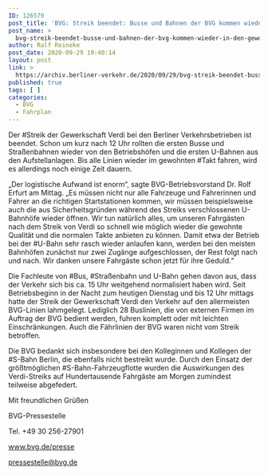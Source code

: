 ```yaml
---
ID: 126579
post_title: 'BVG: Streik beendet: Busse und Bahnen der BVG kommen wieder in den gewohnten Takt, aus BVG'
post_name: >
  bvg-streik-beendet-busse-und-bahnen-der-bvg-kommen-wieder-in-den-gewohnten-takt-aus-bvg
author: Ralf Reineke
post_date: 2020-09-29 19:40:14
layout: post
link: >
  https://archiv.berliner-verkehr.de/2020/09/29/bvg-streik-beendet-busse-und-bahnen-der-bvg-kommen-wieder-in-den-gewohnten-takt-aus-bvg/
published: true
tags: [ ]
categories:
  - BVG
  - Fahrplan
---
```

<p style="font-weight: 400;">Der #Streik der Gewerkschaft Verdi bei den Berliner Verkehrsbetrieben ist beendet. Schon um kurz nach 12 Uhr rollten die ersten Busse und Straßenbahnen wieder von den Betriebshöfen und die ersten U-Bahnen aus den Aufstellanlagen. Bis alle Linien wieder im gewohnten #Takt fahren, wird es allerdings noch einige Zeit dauern.</p>
<p style="font-weight: 400;">„Der logistische Aufwand ist enorm“, sagte BVG-Betriebsvorstand Dr. Rolf Erfurt am Mittag. „Es müssen nicht nur alle Fahrzeuge und Fahrerinnen und Fahrer an die richtigen Startstationen kommen, wir müssen beispielsweise auch die aus Sicherheitsgründen während des Streiks verschlossenen U-Bahnhöfe wieder öffnen. Wir tun natürlich alles, um unseren Fahrgästen nach dem Streik von Verdi so schnell wie möglich wieder die gewohnte Qualität und die normalen Takte anbieten zu können. Damit etwa der Betrieb bei der #U-Bahn sehr rasch wieder anlaufen kann, werden bei den meisten Bahnhöfen zunächst nur zwei Zugänge aufgeschlossen, der Rest folgt nach und nach. Wir danken unsere Fahrgäste schon jetzt für ihre Geduld.“</p>
<p style="font-weight: 400;">Die Fachleute von #Bus, #Straßenbahn und U-Bahn gehen davon aus, dass der Verkehr sich bis ca. 15 Uhr weitgehend normalisiert haben wird. Seit Betriebsbeginn in der Nacht zum heutigen Dienstag und bis 12 Uhr mittags hatte der Streik der Gewerkschaft Verdi den Verkehr auf den allermeisten BVG-Linien lahmgelegt. Lediglich 28 Buslinien, die von externen Firmen im Auftrag der BVG bedient werden, fuhren komplett oder mit leichten Einschränkungen. Auch die Fährlinien der BVG waren nicht vom Streik betroffen.</p>
<p style="font-weight: 400;">Die BVG bedankt sich insbesondere bei den Kolleginnen und Kollegen der #S-Bahn Berlin, die ebenfalls nicht bestreikt wurde. Durch den Einsatz der größtmöglichen #S-Bahn-Fahrzeugflotte wurden die Auswirkungen des Verdi-Streiks auf Hundertausende Fahrgäste am Morgen zumindest teilweise abgefedert.</p>
<p style="font-weight: 400;">Mit freundlichen Grüßen</p>
<p style="font-weight: 400;">BVG-Pressestelle</p>
<p style="font-weight: 400;">Tel. +49 30 256-27901</p>
<p style="font-weight: 400;"><a href="http://www.bvg.de/presse" data-saferedirecturl="https://www.google.com/url?q=http://www.bvg.de/presse&amp;source=gmail&amp;ust=1601875969910000&amp;usg=AFQjCNFK695qpR191iG1l_zmaNxNPE0r1A">www.bvg.de/presse</a></p>
<p style="font-weight: 400;"><a href="mailto:pressestelle@bvg.de">pressestelle@bvg.de</a></p>